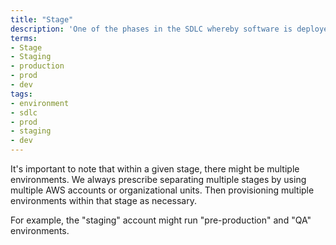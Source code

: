 ```yaml
---
title: "Stage"
description: 'One of the phases in the SDLC whereby software is deployed to an environment. Common stages are “Production”, “Staging”, “QA” or “Development”'
terms:
- Stage
- Staging
- production
- prod
- dev
tags:
- environment
- sdlc
- prod
- staging
- dev
---
```


It's important to note that within a given stage, there might be multiple environments. We always prescribe separating multiple stages by using multiple AWS accounts or organizational units. Then provisioning multiple environments within that stage as necessary.

For example, the "staging" account might run "pre-production" and "QA" environments.
